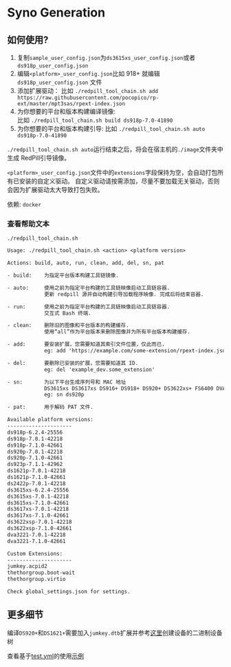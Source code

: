 # Syno Generation

## 如何使用?

1. 复制`sample_user_config.json`为`ds3615xs_user_config.json`或者`ds918p_user_config.json`
1. 编辑`<platform>_user_config.json`比如 918+ 就编辑 `ds918p_user_config.json` 文件
1. 添加扩展驱动：
   比如 `./redpill_tool_chain.sh add https://raw.githubusercontent.com/pocopico/rp-ext/master/mpt3sas/rpext-index.json`
1. 为你想要的平台和版本构建编译镜像:  
   比如 `./redpill_tool_chain.sh build ds918p-7.0-41890`
1. 为你想要的平台和版本构建引导:
   比如 `./redpill_tool_chain.sh auto ds918p-7.0-41890`

`./redpill_tool_chain.sh auto`运行结束之后，将会在宿主机的`./image`文件夹中生成 RedPill引导镜像。

`<platform>_user_config.json`文件中的`extensions`字段保持为空，会自动打包所有已安装的自定义驱动。
自定义驱动请按需添加，尽量不要加载无关驱动，否则会因为扩展驱动太大导致打包失败。

依赖: `docker`

### 查看帮助文本

`./redpill_tool_chain.sh`

```txt
Usage: ./redpill_tool_chain.sh <action> <platform version>

Actions: build, auto, run, clean, add, del, sn, pat

- build:    为指定平台版本构建工具链镜像.

- auto:     使用之前为指定平台构建的工具链映像启动工具链容器.
            更新 redpill 源并自动构建引导加载程序映像. 完成后将结束容器.

- run:      使用之前为指定平台构建的工具链映像启动工具链容器.
            交互式 Bash 终端.

- clean:    删除旧的图像和平台版本的构建缓存.
            使用“all”作为平台版本来删除图像并为所有平台版本构建缓存.

- add:      要安装扩展，您需要知道其索引文件位置，仅此而已.
            eg: add 'https://example.com/some-extension/rpext-index.json'

- del:      要删除已安装的扩展，您需要知道其 ID.
            eg: del 'example_dev.some_extension'

- sn:       为以下平台生成序列号和 MAC 地址
            DS3615xs DS3617xs DS916+ DS918+ DS920+ DS3622xs+ FS6400 DVA3219 DVA3221 DS1621+
            eg: sn ds920p

- pat:      用于解码 PAT 文件.

Available platform versions:
---------------------
ds918p-6.2.4-25556
ds918p-7.0.1-42218
ds918p-7.1.0-42661
ds920p-7.0.1-42218
ds920p-7.1.0-42661
ds923p-7.1.1-42962
ds1621p-7.0.1-42218
ds1621p-7.1.0-42661
ds2422p-7.0.1-42218
ds3615xs-6.2.4-25556
ds3615xs-7.0.1-42218
ds3615xs-7.1.0-42661
ds3617xs-7.0.1-42218
ds3617xs-7.1.0-42661
ds3622xsp-7.0.1-42218
ds3622xsp-7.1.0-42661
dva3221-7.0.1-42218
dva3221-7.1.0-42661

Custom Extensions:
---------------------
jumkey.acpid2
thethorgroup.boot-wait
thethorgroup.virtio

Check global_settings.json for settings.
```

## 更多细节

编译`DS920+`和`DS1621+`需要加入`jumkey.dtb`扩展并参考[这里](https://github.com/jumkey/redpill-load/blob/develop/redpill-dtb/README.md)创建设备的二进制设备树

查看基于[test.yml](https://github.com/tossp/redpill-tool-chain/blob/master/.github/workflows/test.yml)的使用[示例](https://github.com/tossp/redpill-tool-chain/actions/workflows/test.yml)
